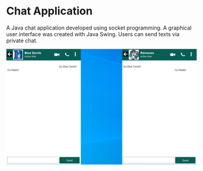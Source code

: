 # Chat Application

A Java chat application developed using socket programming. A graphical user interface was created with Java Swing. Users can send texts via private chat.   

![](pic/Chat_Application.png)
